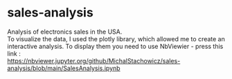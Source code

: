 # sales-analysis
Analysis of electronics sales in the USA.
<br>
To visualize the data, I used the plotly library, which allowed me to create an interactive analysis. To display them you need to use NbViewier - press this link :
<br>
https://nbviewer.jupyter.org/github/MichalStachowicz/sales-analysis/blob/main/SalesAnalysis.ipynb

